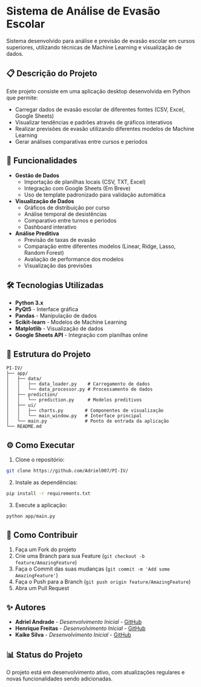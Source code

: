 # Sistema de Análise de Evasão Escolar
Sistema desenvolvido para análise e previsão de evasão escolar em cursos superiores, utilizando técnicas de Machine Learning e visualização de dados.
## 📋 Descrição do Projeto
Este projeto consiste em uma aplicação desktop desenvolvida em Python que permite:
- Carregar dados de evasão escolar de diferentes fontes (CSV, Excel, Google Sheets)
- Visualizar tendências e padrões através de gráficos interativos
- Realizar previsões de evasão utilizando diferentes modelos de Machine Learning
- Gerar análises comparativas entre cursos e períodos
## 🚀 Funcionalidades
- **Gestão de Dados**
  - Importação de planilhas locais (CSV, TXT, Excel)
  - Integração com Google Sheets (Em Breve)
  - Uso de template padronizado para validação automática
- **Visualização de Dados**
  - Gráficos de distribuição por curso
  - Análise temporal de desistências
  - Comparativo entre turnos e períodos
  - Dashboard interativo
- **Análise Preditiva**
  - Previsão de taxas de evasão
  - Comparação entre diferentes modelos (Linear, Ridge, Lasso, Random Forest)
  - Avaliação de performance dos modelos
  - Visualização das previsões
## 🛠️ Tecnologias Utilizadas
- **Python 3.x**
- **PyQt5** - Interface gráfica
- **Pandas** - Manipulação de dados
- **Scikit-learn** - Modelos de Machine Learning
- **Matplotlib** - Visualização de dados
- **Google Sheets API** - Integração com planilhas online
## 📁 Estrutura do Projeto
```
PI-IV/
├── app/
│   ├── data/
│   │   ├── data_loader.py    # Carregamento de dados
│   │   └── data_processor.py # Processamento de dados
│   ├── prediction/
│   │   └── prediction.py     # Modelos preditivos
│   ├── ui/
│   │   ├── charts.py        # Componentes de visualização
│   │   └── main_window.py   # Interface principal
│   └── main.py              # Ponto de entrada da aplicação
└── README.md
```

## ⚙️ Como Executar
1. Clone o repositório:

```bash
git clone https://github.com/Adriel007/PI-IV/
```


2. Instale as dependências:
```bash
pip install -r requirements.txt
```


3. Execute a aplicação:
```bash
python app/main.py
```


## 🤝 Como Contribuir
1. Faça um Fork do projeto
2. Crie uma Branch para sua Feature (`git checkout -b feature/AmazingFeature`)
3. Faça o Commit das suas mudanças (`git commit -m 'Add some AmazingFeature'`)
4. Faça o Push para a Branch (`git push origin feature/AmazingFeature`)
5. Abra um Pull Request

## ✨ Autores
* **Adriel Andrade** - *Desenvolvimento Inicial* - [GitHub](https://github.com/adriel007)
* **Henrique Freitas** - *Desenvolvimento Inicial* - [GitHub](https://github.com/HenriqueRDF)
* **Kaíke Silva** - *Desenvolvimento Inicial* - [GitHub](https://github.com/)

## 📊 Status do Projeto
O projeto está em desenvolvimento ativo, com atualizações regulares e novas funcionalidades sendo adicionadas.